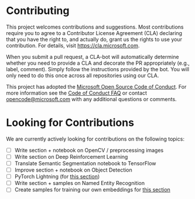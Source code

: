 # Contributing

This project welcomes contributions and suggestions. Most contributions require you to
agree to a Contributor License Agreement (CLA) declaring that you have the right to,
and actually do, grant us the rights to use your contribution. For details, visit
https://cla.microsoft.com.

When you submit a pull request, a CLA-bot will automatically determine whether you need
to provide a CLA and decorate the PR appropriately (e.g., label, comment). Simply follow the
instructions provided by the bot. You will only need to do this once across all repositories using our CLA.

This project has adopted the [Microsoft Open Source Code of Conduct](https://opensource.microsoft.com/codeofconduct/).
For more information see the [Code of Conduct FAQ](https://opensource.microsoft.com/codeofconduct/faq/)
or contact [opencode@microsoft.com](mailto:opencode@microsoft.com) with any additional questions or comments.

# Looking for Contributions

We are currently actively looking for contributions on the following topics:

- [ ] Write section + notebook on OpenCV / preprocessing images
- [ ] Write section on Deep Reinforcement Learning
- [ ] Translate Semantic Segmentation notebook to TensorFlow
- [ ] Improve section + notebook on Object Detection
- [ ] PyTorch Lightning (for [this section](https://github.com/microsoft/AI-For-Beginners/blob/main/3-NeuralNetworks/05-Frameworks/README.md))
- [ ] Write section + samples on Named Entity Recognition
- [ ] Create samples for training our own embeddings for [this section](https://github.com/microsoft/AI-For-Beginners/tree/main/5-NLP/15-LanguageModeling) 
